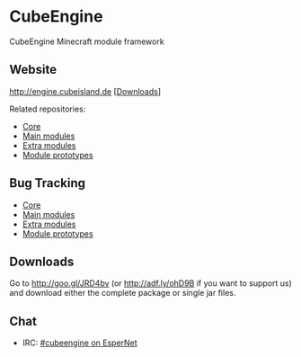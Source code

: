CubeEngine
==========

CubeEngine Minecraft module framework

Website
-------
http://engine.cubeisland.de \[[Downloads](http://engine.cubeisland.de/download)\]

Related repositories:
* [Core](http://github.com/CubeEngine/core)
* [Main modules](http://github.com/CubeEngine/modules-main)
* [Extra modules](http://github.com/CubeEngine/modules-extra)
* [Module prototypes](http://github.com/CubeEngine/modules-prototypes)

Bug Tracking
------------
* [Core](http://github.com/CubeEngine/core/issues)
* [Main modules](http://github.com/CubeEngine/modules-main/issues)
* [Extra modules](http://github.com/CubeEngine/modules-extra/issues)
* [Module prototypes](http://github.com/CubeEngine/modules-prototypes/issues)

Downloads
---------
Go to http://goo.gl/JRD4bv (or http://adf.ly/ohD9B if you want to support us) and download either
the complete package or single jar files.

Chat
----
- IRC: [#cubeengine on EsperNet](https://webchat.esper.net/?channels=cubeengine&nick=)
